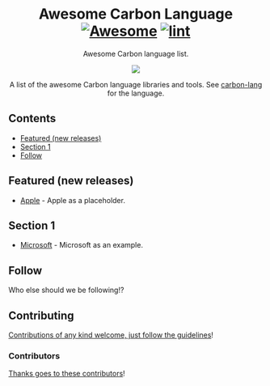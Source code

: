 <div align="center">

<!-- title -->

<!--lint ignore no-dead-urls-->

# Awesome Carbon Language [![Awesome](https://awesome.re/badge.svg)](https://awesome.re) [![lint](https://github.com/souravjamwal77/awesome-carbon-lang/actions/workflows/lint.yaml/badge.svg)](https://github.com/souravjamwal77/awesome-carbon-lang/actions/workflows/lint.yaml)

<!-- subtitle -->

Awesome Carbon language list.

<!-- image -->

<a href="https://github.com/carbon-language/carbon-lang" target="_blank" rel="noopener noreferrer">
  <img src="https://upload.wikimedia.org/wikipedia/commons/e/e1/Carbon_logo.png" />
</a>

<!-- description -->

A list of the awesome Carbon language libraries and tools. See
[carbon-lang](https://github.com/carbon-language/carbon-lang) for the language.

</div>

<!-- TOC -->

## Contents

- [Featured (new releases)](#featured-new-releases)
- [Section 1](#section-1)
- [Follow](#follow)

<!-- CONTENT -->

## Featured (new releases)

- [Apple](https://apple.com) - Apple as a placeholder.

## Section 1

- [Microsoft](https://www.microsoft.com/) - Microsoft as an example.

<!-- END CONTENT -->

## Follow

<!-- list people worth following on social sites (Twitter, LinkedIn, GitHub, YouTube etc.) -->

Who else should we be following!?

## Contributing

[Contributions of any kind welcome, just follow the guidelines](contributing.md)!

### Contributors

[Thanks goes to these contributors](https://github.com/souravjamwal77/awesome-carbon-lang/graphs/contributors)!
